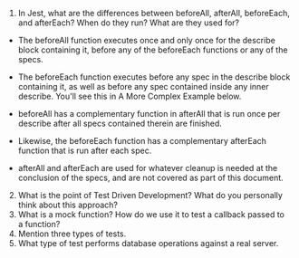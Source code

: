 <!-- Answers to the Short Answer Essay Questions go here -->

1.  In Jest, what are the differences between beforeAll, afterAll, beforeEach, and afterEach? When do they run? What are they used for?

* The beforeAll function executes once and only once for the describe block containing it, before any of the beforeEach functions or any of the specs.

* The beforeEach function executes before any spec in the describe block containing it, as well as before any spec contained inside any inner describe. You'll see this in A More Complex Example below.

* beforeAll has a complementary function in afterAll that is run once per describe after all specs contained therein are finished.

* Likewise, the beforeEach function has a complementary afterEach function that is run after each spec.

* afterAll and afterEach are used for whatever cleanup is needed at the conclusion of the specs, and are not covered as part of this document.

2.  What is the point of Test Driven Development? What do you personally think about this approach?
3.  What is a mock function? How do we use it to test a callback passed to a function?
4.  Mention three types of tests.
5.  What type of test performs database operations against a real server.
